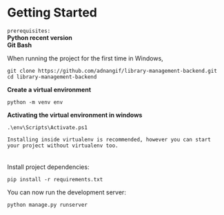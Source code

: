 # Getting Started

`prerequisites:`
<br>
**Python recent version**
<br>
**Git Bash**

When running the project for the first time in Windows,


    git clone https://github.com/adnangif/library-management-backend.git
    cd library-management-backend

 **Create a virtual environment**

    python -m venv env 
    
 **Activating the virtual environment in windows**
    
    .\env\Scripts\Activate.ps1


`
Installing inside virtualenv is recommended, however you can start your project without virtualenv too.
`
<br>
<br>
<br>
Install project dependencies:

    pip install -r requirements.txt
    
    

You can now run the development server:

    python manage.py runserver